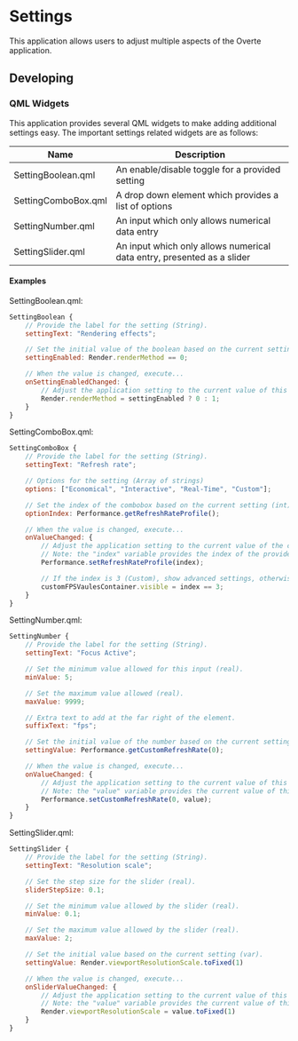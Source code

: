 # Settings
This application allows users to adjust multiple aspects of the Overte application.

## Developing

### QML Widgets
This application provides several QML widgets to make adding additional settings easy.
The important settings related widgets are as follows:

| Name                | Description                                                            |
|---------------------|------------------------------------------------------------------------|
| SettingBoolean.qml  | An enable/disable toggle for a provided setting                        |
| SettingComboBox.qml | A drop down element which provides a list of options                   |
| SettingNumber.qml   | An input which only allows numerical data entry                        |
| SettingSlider.qml   | An input which only allows numerical data entry, presented as a slider |

#### Examples

SettingBoolean.qml:
```qml
SettingBoolean {
	// Provide the label for the setting (String).
	settingText: "Rendering effects";

	// Set the initial value of the boolean based on the current setting (bool).
	settingEnabled: Render.renderMethod == 0;

	// When the value is changed, execute...
	onSettingEnabledChanged: {
		// Adjust the application setting to the current value of this boolean.
		Render.renderMethod = settingEnabled ? 0 : 1;
	}
}
```


SettingComboBox.qml:
```qml 
SettingComboBox {
	// Provide the label for the setting (String).
	settingText: "Refresh rate";

	// Options for the setting (Array of strings)
	options: ["Economical", "Interactive", "Real-Time", "Custom"];

	// Set the index of the combobox based on the current setting (int).
	optionIndex: Performance.getRefreshRateProfile();

	// When the value is changed, execute...
	onValueChanged: {						
		// Adjust the application setting to the current value of the combobox.
		// Note: the "index" variable provides the index of the provided options which is selected.
		Performance.setRefreshRateProfile(index);

		// If the index is 3 (Custom), show advanced settings, otherwise hide advanced settings.
		customFPSVaulesContainer.visible = index == 3;
	}
}
```

SettingNumber.qml:
```qml
SettingNumber {
	// Provide the label for the setting (String).
	settingText: "Focus Active";

	// Set the minimum value allowed for this input (real).
	minValue: 5;

	// Set the maximum value allowed (real).
	maxValue: 9999;

	// Extra text to add at the far right of the element.
	suffixText: "fps";

	// Set the initial value of the number based on the current setting (var).
	settingValue: Performance.getCustomRefreshRate(0);

	// When the value is changed, execute...
	onValueChanged: {
		// Adjust the application setting to the current value of this number.
		// Note: the "value" variable provides the current value of this element.
		Performance.setCustomRefreshRate(0, value);
	}
}
```

SettingSlider.qml:
```qml
SettingSlider {
	// Provide the label for the setting (String).
	settingText: "Resolution scale";

	// Set the step size for the slider (real).
	sliderStepSize: 0.1;

	// Set the minimum value allowed by the slider (real).
	minValue: 0.1;

	// Set the maximum value allowed by the slider (real).
	maxValue: 2;

	// Set the initial value based on the current setting (var).
	settingValue: Render.viewportResolutionScale.toFixed(1)

	// When the value is changed, execute...
	onSliderValueChanged: {
		// Adjust the application setting to the current value of this slider.
		// Note: the "value" variable provides the current value of this element.
		Render.viewportResolutionScale = value.toFixed(1)
	}
}
```